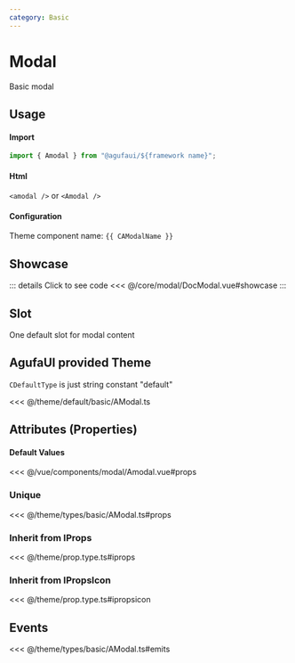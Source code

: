 ```yaml
---
category: Basic
---
```


<script setup>
import { CAModalName } from '@agufaui/theme'
</script>

# Modal

Basic modal

## Usage

#### Import

```ts
import { Amodal } from "@agufaui/${framework name}";
```

#### Html

`<amodal />` or `<Amodal />`

#### Configuration

Theme component name: `{{ CAModalName }}`

## Showcase

<DocModal />

::: details Click to see code
<<< @/core/modal/DocModal.vue#showcase
:::

## Slot

One default slot for modal content

## AgufaUI provided Theme

`CDefaultType` is just string constant "default"

<<< @/theme/default/basic/AModal.ts

## Attributes (Properties)

#### Default Values

<<< @/vue/components/modal/Amodal.vue#props

### Unique

<<< @/theme/types/basic/AModal.ts#props

### Inherit from IProps

<<< @/theme/prop.type.ts#iprops

### Inherit from IPropsIcon

<<< @/theme/prop.type.ts#ipropsicon

## Events

<<< @/theme/types/basic/AModal.ts#emits
